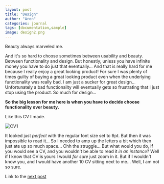 ```yaml
---
layout: post
title: "Design"
author: "Aron"
categories: journal
tags: [documentation,sample]
image: design2.png
---
```


Beauty always marveled me. 

And it's so hard to choose sometimes between usability and beauty. Between functionality and design. But honestly, unless you have infinite money you have to do just that eventually... And that is really hard for me because I really enjoy a great looking product! For sure I was plenty of times guilty of buying a great looking product even when the underlying functionality was really bad. I am just a sucker for great design... Unfortunately a bad functionality will eventually gets so frustrating that I just stop using the product. So much for design... 

**So the big lesson for me here is when you have to decide choose functionality over beauty.**

Like this CV I made. 

![CV1](/assets/img/CV1.png)

It looked just *perfect* with the regular font size set to 9pt. But then it was impossible to read it... So I needed to amp up the letters a bit which then just ate up so much space... Ohh the struggle...  But what would you do, if you would see a CV, and you wouldn't be able to read it *in an instance*? Well if I know that CV is yours I would *for sure* just zoom in it. But if I wouldn't know you, and I would have another 10 CV sitting next to me... Well, I am not so sure.

Link to the [next post](https://aronuxui.github.io/agile)
